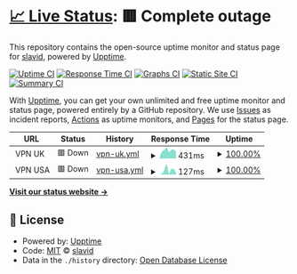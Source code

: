 # [📈 Live Status](https://slavid.github.io/uptime): <!--live status--> **🟥 Complete outage**

This repository contains the open-source uptime monitor and status page for [slavid](https://slavid.github.io/uptime), powered by [Upptime](https://github.com/upptime/upptime).

[![Uptime CI](https://github.com/slavid/uptime/workflows/Uptime%20CI/badge.svg)](https://github.com/slavid/uptime/actions?query=workflow%3A%22Uptime+CI%22)
[![Response Time CI](https://github.com/slavid/uptime/workflows/Response%20Time%20CI/badge.svg)](https://github.com/slavid/uptime/actions?query=workflow%3A%22Response+Time+CI%22)
[![Graphs CI](https://github.com/slavid/uptime/workflows/Graphs%20CI/badge.svg)](https://github.com/slavid/uptime/actions?query=workflow%3A%22Graphs+CI%22)
[![Static Site CI](https://github.com/slavid/uptime/workflows/Static%20Site%20CI/badge.svg)](https://github.com/slavid/uptime/actions?query=workflow%3A%22Static+Site+CI%22)
[![Summary CI](https://github.com/slavid/uptime/workflows/Summary%20CI/badge.svg)](https://github.com/slavid/uptime/actions?query=workflow%3A%22Summary+CI%22)

With [Upptime](https://upptime.js.org), you can get your own unlimited and free uptime monitor and status page, powered entirely by a GitHub repository. We use [Issues](https://github.com/slavid/uptime/issues) as incident reports, [Actions](https://github.com/slavid/uptime/actions) as uptime monitors, and [Pages](https://slavid.github.io/uptime) for the status page.

<!--start: status pages-->
<!-- This summary is generated by Upptime (https://github.com/upptime/upptime) -->
<!-- Do not edit this manually, your changes will be overwritten -->
<!-- prettier-ignore -->
| URL | Status | History | Response Time | Uptime |
| --- | ------ | ------- | ------------- | ------ |
| <img alt="" src="https://icons.duckduckgo.com/ip3/null.ico" height="13"> VPN UK | 🟥 Down | [vpn-uk.yml](https://github.com/slavid/uptime/commits/HEAD/history/vpn-uk.yml) | <details><summary><img alt="Response time graph" src="./graphs/vpn-uk/response-time-week.png" height="20"> 431ms</summary><br><a href="https://slavid.github.io/uptime/history/vpn-uk"><img alt="Response time 448" src="https://img.shields.io/endpoint?url=https%3A%2F%2Fraw.githubusercontent.com%2Fslavid%2Fuptime%2FHEAD%2Fapi%2Fvpn-uk%2Fresponse-time.json"></a><br><a href="https://slavid.github.io/uptime/history/vpn-uk"><img alt="24-hour response time 357" src="https://img.shields.io/endpoint?url=https%3A%2F%2Fraw.githubusercontent.com%2Fslavid%2Fuptime%2FHEAD%2Fapi%2Fvpn-uk%2Fresponse-time-day.json"></a><br><a href="https://slavid.github.io/uptime/history/vpn-uk"><img alt="7-day response time 431" src="https://img.shields.io/endpoint?url=https%3A%2F%2Fraw.githubusercontent.com%2Fslavid%2Fuptime%2FHEAD%2Fapi%2Fvpn-uk%2Fresponse-time-week.json"></a><br><a href="https://slavid.github.io/uptime/history/vpn-uk"><img alt="30-day response time 438" src="https://img.shields.io/endpoint?url=https%3A%2F%2Fraw.githubusercontent.com%2Fslavid%2Fuptime%2FHEAD%2Fapi%2Fvpn-uk%2Fresponse-time-month.json"></a><br><a href="https://slavid.github.io/uptime/history/vpn-uk"><img alt="1-year response time 448" src="https://img.shields.io/endpoint?url=https%3A%2F%2Fraw.githubusercontent.com%2Fslavid%2Fuptime%2FHEAD%2Fapi%2Fvpn-uk%2Fresponse-time-year.json"></a></details> | <details><summary><a href="https://slavid.github.io/uptime/history/vpn-uk">100.00%</a></summary><a href="https://slavid.github.io/uptime/history/vpn-uk"><img alt="All-time uptime 99.62%" src="https://img.shields.io/endpoint?url=https%3A%2F%2Fraw.githubusercontent.com%2Fslavid%2Fuptime%2FHEAD%2Fapi%2Fvpn-uk%2Fuptime.json"></a><br><a href="https://slavid.github.io/uptime/history/vpn-uk"><img alt="24-hour uptime 100.00%" src="https://img.shields.io/endpoint?url=https%3A%2F%2Fraw.githubusercontent.com%2Fslavid%2Fuptime%2FHEAD%2Fapi%2Fvpn-uk%2Fuptime-day.json"></a><br><a href="https://slavid.github.io/uptime/history/vpn-uk"><img alt="7-day uptime 100.00%" src="https://img.shields.io/endpoint?url=https%3A%2F%2Fraw.githubusercontent.com%2Fslavid%2Fuptime%2FHEAD%2Fapi%2Fvpn-uk%2Fuptime-week.json"></a><br><a href="https://slavid.github.io/uptime/history/vpn-uk"><img alt="30-day uptime 100.00%" src="https://img.shields.io/endpoint?url=https%3A%2F%2Fraw.githubusercontent.com%2Fslavid%2Fuptime%2FHEAD%2Fapi%2Fvpn-uk%2Fuptime-month.json"></a><br><a href="https://slavid.github.io/uptime/history/vpn-uk"><img alt="1-year uptime 99.62%" src="https://img.shields.io/endpoint?url=https%3A%2F%2Fraw.githubusercontent.com%2Fslavid%2Fuptime%2FHEAD%2Fapi%2Fvpn-uk%2Fuptime-year.json"></a></details>
| <img alt="" src="https://icons.duckduckgo.com/ip3/null.ico" height="13"> VPN USA | 🟥 Down | [vpn-usa.yml](https://github.com/slavid/uptime/commits/HEAD/history/vpn-usa.yml) | <details><summary><img alt="Response time graph" src="./graphs/vpn-usa/response-time-week.png" height="20"> 127ms</summary><br><a href="https://slavid.github.io/uptime/history/vpn-usa"><img alt="Response time 143" src="https://img.shields.io/endpoint?url=https%3A%2F%2Fraw.githubusercontent.com%2Fslavid%2Fuptime%2FHEAD%2Fapi%2Fvpn-usa%2Fresponse-time.json"></a><br><a href="https://slavid.github.io/uptime/history/vpn-usa"><img alt="24-hour response time 43" src="https://img.shields.io/endpoint?url=https%3A%2F%2Fraw.githubusercontent.com%2Fslavid%2Fuptime%2FHEAD%2Fapi%2Fvpn-usa%2Fresponse-time-day.json"></a><br><a href="https://slavid.github.io/uptime/history/vpn-usa"><img alt="7-day response time 127" src="https://img.shields.io/endpoint?url=https%3A%2F%2Fraw.githubusercontent.com%2Fslavid%2Fuptime%2FHEAD%2Fapi%2Fvpn-usa%2Fresponse-time-week.json"></a><br><a href="https://slavid.github.io/uptime/history/vpn-usa"><img alt="30-day response time 134" src="https://img.shields.io/endpoint?url=https%3A%2F%2Fraw.githubusercontent.com%2Fslavid%2Fuptime%2FHEAD%2Fapi%2Fvpn-usa%2Fresponse-time-month.json"></a><br><a href="https://slavid.github.io/uptime/history/vpn-usa"><img alt="1-year response time 143" src="https://img.shields.io/endpoint?url=https%3A%2F%2Fraw.githubusercontent.com%2Fslavid%2Fuptime%2FHEAD%2Fapi%2Fvpn-usa%2Fresponse-time-year.json"></a></details> | <details><summary><a href="https://slavid.github.io/uptime/history/vpn-usa">100.00%</a></summary><a href="https://slavid.github.io/uptime/history/vpn-usa"><img alt="All-time uptime 93.28%" src="https://img.shields.io/endpoint?url=https%3A%2F%2Fraw.githubusercontent.com%2Fslavid%2Fuptime%2FHEAD%2Fapi%2Fvpn-usa%2Fuptime.json"></a><br><a href="https://slavid.github.io/uptime/history/vpn-usa"><img alt="24-hour uptime 100.00%" src="https://img.shields.io/endpoint?url=https%3A%2F%2Fraw.githubusercontent.com%2Fslavid%2Fuptime%2FHEAD%2Fapi%2Fvpn-usa%2Fuptime-day.json"></a><br><a href="https://slavid.github.io/uptime/history/vpn-usa"><img alt="7-day uptime 100.00%" src="https://img.shields.io/endpoint?url=https%3A%2F%2Fraw.githubusercontent.com%2Fslavid%2Fuptime%2FHEAD%2Fapi%2Fvpn-usa%2Fuptime-week.json"></a><br><a href="https://slavid.github.io/uptime/history/vpn-usa"><img alt="30-day uptime 98.09%" src="https://img.shields.io/endpoint?url=https%3A%2F%2Fraw.githubusercontent.com%2Fslavid%2Fuptime%2FHEAD%2Fapi%2Fvpn-usa%2Fuptime-month.json"></a><br><a href="https://slavid.github.io/uptime/history/vpn-usa"><img alt="1-year uptime 93.28%" src="https://img.shields.io/endpoint?url=https%3A%2F%2Fraw.githubusercontent.com%2Fslavid%2Fuptime%2FHEAD%2Fapi%2Fvpn-usa%2Fuptime-year.json"></a></details>

<!--end: status pages-->

[**Visit our status website →**](https://slavid.github.io/uptime)

## 📄 License

- Powered by: [Upptime](https://github.com/upptime/upptime)
- Code: [MIT](./LICENSE) © [slavid](https://slavid.github.io/uptime)
- Data in the `./history` directory: [Open Database License](https://opendatacommons.org/licenses/odbl/1-0/)
